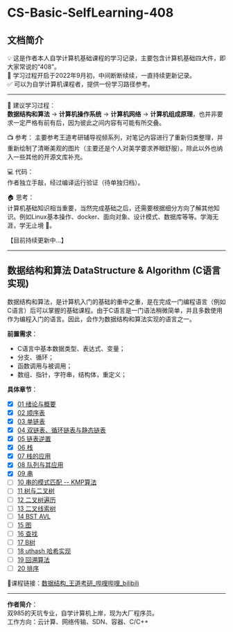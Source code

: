 # CS-Basic-SelfLearning-408

## 文档简介
💡 这是作者本人自学计算机基础课程的学习记录，主要包含计算机基础四大件，即大家常说的“408”。  
🚩 学习过程开启于2022年9月初，中间断断续续，一直持续更新记录。  
✅ 可以为自学计算机课程者，提供一份学习路径参考。

-------------------------------------------------------------------

🔑 建议学习过程：   
**数据结构和算法** -> **计算机操作系统** -> **计算机网络** -> **计算机组成原理**，也并非要求一定严格有前有后，因为彼此之间内容有可能有所交叠。

📺 参考： 
主要参考王道考研辅导视频系列，对笔记内容进行了重新归类整理，并重新绘制了清晰美观的图片（主要还是个人对美学要求养眼舒服）。除此以外也纳入一些其他的开源文库补充。  

💻 代码：  
作者独立手敲，经过编译运行验证（待单独归档）。 

🏠 思考：  
计算机基础知识相当重要，当然完成基础之后，还需要根据细分方向了解其他知识。例如Linux基本操作、docker、面向对象、设计模式、数据库等等。学海无涯，学无止境 🤣。

【目前持续更新中...】

-------------------------------------------------------------------

## 数据结构和算法 DataStructure & Algorithm (C语言实现) 

数据结构和算法，是计算机入门的基础的重中之重，是在完成一门编程语言（例如C语言）后可以掌握的基础课程。由于C语言是一门语法稍微简单，并且多数使用作为编程入门的语言。因此，会作为数据结构和算法实现的语言之一。

**前置需求**：
- C语言中基本数据类型、表达式、变量；
- 分支、循环；
- 函数调用与被调用；
- 数组、指针，字符串，结构体，重定义；
  
**具体章节**：
- [x] [01 绪论与概要](01%20【DSA】数据结构与算法（C语言版本）/Ch01%20绪论与概要.md)
- [x] [02 顺序表](01%20【DSA】数据结构与算法（C语言版本）/Ch02-1%20顺序表.md)
- [x] [03 单链表](01%20【DSA】数据结构与算法（C语言版本）/Ch02-2%20单链表.md)
- [x] [04 双链表、循环链表与静态链表](01%20【DSA】数据结构与算法（C语言版本）/Ch02-3%20双链表、循环链表与静态链表.md)
- [x] [05 链表逆置](01%20【DSA】数据结构与算法（C语言版本）/Ch02-4%20链表逆置.md)
- [x] [06 栈](01%20【DSA】数据结构与算法（C语言版本）/Ch03-1%20栈.md)
- [x] [07 栈的应用](01%20【DSA】数据结构与算法（C语言版本）/Ch03-2%20栈的应用.md)
- [x] [08 队列与其应用](01%20【DSA】数据结构与算法（C语言版本）/Ch03-3%20队列与其应用.md)
- [x] [09 串](01%20【DSA】数据结构与算法（C语言版本）/Ch04-1%20串.md)
- [ ] [10 串的模式匹配 -- KMP算法](01%20【DSA】数据结构与算法（C语言版本）/Ch04-2%20串的模式匹配%20--%20KMP算法.md)
- [ ] [11 树与二叉树](01%20【DSA】数据结构与算法（C语言版本）/Ch05-1%20树与二叉树.md)
- [ ] [12 二叉树遍历](01%20【DSA】数据结构与算法（C语言版本）/Ch05-2%20二叉树遍历.md)
- [ ] [13 二叉线索树](01%20【DSA】数据结构与算法（C语言版本）/Ch05-3%20二叉线索树.md)
- [ ] [14 BST AVL](01%20【DSA】数据结构与算法（C语言版本）/Ch05-4%20BST%20AVL.md)
- [ ] [15 图](01%20【DSA】数据结构与算法（C语言版本）/Ch06%20图.md)
- [ ] [16 查找](01%20【DSA】数据结构与算法（C语言版本）/Ch07-1%20查找.md)
- [ ] [17 B树](01%20【DSA】数据结构与算法（C语言版本）/Ch07-2%20B树.md)
- [ ] [18 uthash 哈希实现](01%20【DSA】数据结构与算法（C语言版本）/Ch07-3%20uthash%20库哈希实现.md)
- [ ] [19 回溯算法](01%20【DSA】数据结构与算法（C语言版本）/XX回溯算法.md)
- [ ] [20 排序](01%20【DSA】数据结构与算法（C语言版本）/Ch08%20排序.md)

🔗课程链接：[数据结构_王道考研_哔哩哔哩_bilibili](https://www.bilibili.com/video/BV1b7411N798?p=2&vd_source=a7f0d42b9cbd9285a1aa3d740ec1b3af)

-------------------------------------------------------------------

**作者简介**：  
双985的天坑专业，自学计算机上岸，现为大厂程序员。  
工作方向：云计算、网络传输、SDN、容器、C/C++
